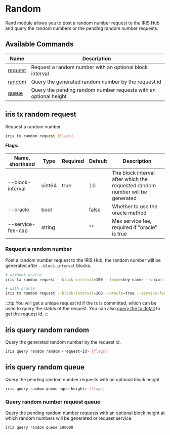 # Random

Rand module allows you to post a random number request to the IRIS Hub and query the random numbers or the pending random number requests.

## Available Commands

| Name                                             | Description                                                      |
| ------------------------------------------------ | ---------------------------------------------------------------- |
| [request](#iris-tx-random-request)               | Request a random number with an optional block interval                                          |
| [random](#iris-query-random-random)              | Query the generated random number by the request id              |
| [queue](#iris-query-random-queue)                | Query the pending random number requests with an optional height |

## iris tx random request

Request a random number.

```bash
iris tx random request [flags]
```

**Flags:**

| Name, shorthand   | Type   | Required | Default | Description                                                                  |
| ----------------- | ------ | -------- | ------- | ---------------------------------------------------------------------------- |
| --block-interval  | uint64 | true     | 10      | The block interval after which the requested random number will be generated |
| --oracle          | bool   |          | false   | Whether to use the oracle method                                             |
| --service-fee-cap | string |          | ""      | Max service fee, required if "oracle" is true                                |

### Request a random number

Post a random number request to the IRIS Hub, the random number will be generated after `--block-interval` blocks.

```bash
# without oracle
iris tx random request --block-interval=100 --from=<key-name> --chain-id=irishub --fees=0.3iris

# with oracle
iris tx random request --block-interval=100 --oracle=true --service-fee-cap=1iris --from=<key-name> --chain-id=irishub --fees=0.3iris
```

:::tip
You will get a unique request id if the tx is committed, which can be used to query the status of the request. You can also [query the tx detail](./tx.md#iris-query-tx) to get the request id.
:::

## iris query random random

Query the generated random number by the request id.

```bash
iris query random random <request-id> [flags]
```

## iris query random queue

Query the pending random number requests with an optional block height.

```bash
iris query random queue <gen-height> [flags]
```

### Query random number request queue

Query the pending random number requests with an optional block height at which random numbers will be generated or request service.

```bash
iris query random queue 100000
```
